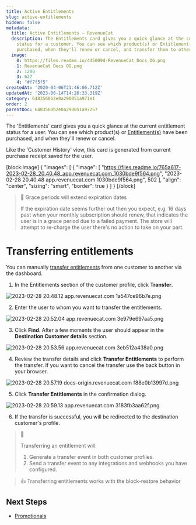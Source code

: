 ```yaml
---
title: Active Entitlements
slug: active-entitlements
hidden: false
metadata:
  title: Active Entitlements – RevenueCat
  description: The Entitlements card gives you a quick glance at the current subscription
    status for a customer. You can see which product(s) or Entitlement(s) have been
    purchased, when they'll renew or cancel, and transfer them to other customers.
  image:
    0: https://files.readme.io/445009d-RevenueCat_Docs_OG.png
    1: RevenueCat Docs OG.png
    2: 1200
    3: 627
    4: "#f7f5f5"
createdAt: '2020-04-06T21:46:06.712Z'
updatedAt: '2023-06-14T14:26:33.319Z'
category: 6483560b2e0a290051a971e1
order: 2
parentDoc: 6483560b2e0a290051a97257
---
```

The 'Entitlements' card gives you a quick glance at the current entitlement status for a user. You can see which product(s) or [Entitlement(s)](doc:entitlements) have been purchased, and when they'll renew or cancel.  

Like the 'Customer History' view, this card is generated from current purchase receipt saved for the user. 

[block:image]
{
  "images": [
    {
      "image": [
        "https://files.readme.io/765a617-2023-02-28_20.40.48_app.revenuecat.com_1030bde9f564.png",
        "2023-02-28 20.40.48 app.revenuecat.com 1030bde9f564.png",
        502
      ],
      "align": "center",
      "sizing": "smart",
      "border": true
    }
  ]
}
[/block]



> 📘 Grace periods will extend expiration dates
> 
> If the expiration date seems further out then you expect, e.g. 16 days past when your monthly subscription should renew, that indicates the user is in a grace period due to a failed payment. The store will attempt to re-charge the user there's no action to take on your part.

# Transferring entitlements

You can manually [transfer entitlements](doc:restoring-purchases#transfer-purchases) from one customer to another via the dashboard. 

1. In the Entitlements section of the customer profile, click **Transfer**.

![](https://files.readme.io/6f6e842-2023-02-28_20.48.12_app.revenuecat.com_1a547ce96b7e.png "2023-02-28 20.48.12 app.revenuecat.com 1a547ce96b7e.png")



2. Enter the user to whom you want to transfer the entitlements.

![](https://files.readme.io/6f6d71e-2023-02-28_20.52.04_app.revenuecat.com_3e979e697aa5.png "2023-02-28 20.52.04 app.revenuecat.com 3e979e697aa5.png")



3. Click **Find**. After a few moments the user should appear in the **Destination Customer details** section.

![](https://files.readme.io/01a530e-2023-02-28_20.53.56_app.revenuecat.com_3eb512a438a0.png "2023-02-28 20.53.56 app.revenuecat.com 3eb512a438a0.png")



4. Review the transfer details and click **Transfer Entitlements** to perform the transfer. If you want to cancel the transfer use the back button in your browser.

![](https://files.readme.io/8806692-2023-02-28_20.57.19_docs-origin.revenuecat.com_f88e0b13997d.png "2023-02-28 20.57.19 docs-origin.revenuecat.com f88e0b13997d.png")



5. Click **Transfer Entitlements** in the confirmation dialog.

![](https://files.readme.io/4c88578-2023-02-28_20.59.13_app.revenuecat.com_3183fb3aa62f.png "2023-02-28 20.59.13 app.revenuecat.com 3183fb3aa62f.png")



6. If the transfer is successful, you will be redirected to the destination customer's profile.

> 📘 
> 
> Transferring an entitlement will:
> 
> 1. Generate a transfer event in both customer profiles.
> 2. Send a transfer event to any integrations and webhooks you have configured.

> 👍 Transferring entitlements works with the block-restore behavior

## Next Steps

- [Promotionals ](doc:promotionals)